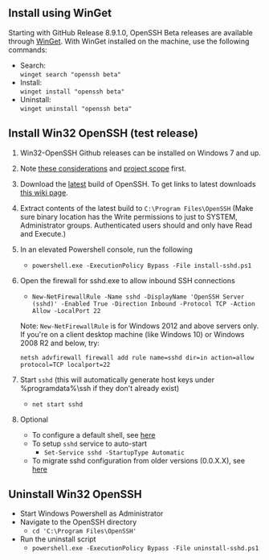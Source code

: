 ## Install using WinGet

Starting with GitHub Release 8.9.1.0, OpenSSH Beta releases are available through [WinGet](https://learn.microsoft.com/en-us/windows/package-manager/winget/). 
With WinGet installed on the machine, use the following commands:  
* Search:  
`winget search "openssh beta"`  
* Install:  
`winget install "openssh beta"`  
* Uninstall:  
`winget uninstall "openssh beta"`

## Install Win32 OpenSSH (test release)

1. Win32-OpenSSH Github releases can be installed on Windows 7 and up.
1. Note [these considerations](https://github.com/PowerShell/Win32-OpenSSH/wiki/Various-Considerations) and [project scope](https://github.com/PowerShell/Win32-OpenSSH/wiki/Project-Scope) first.
1. Download the [latest](https://github.com/PowerShell/Win32-OpenSSH/releases/latest) build of OpenSSH.
To get links to latest downloads [this wiki page](https://github.com/PowerShell/Win32-OpenSSH/wiki/How-to-retrieve-links-to-latest-packages).
1. Extract contents of the latest build to `C:\Program Files\OpenSSH` (Make sure binary location has the Write permissions to just to SYSTEM, Administrator groups. Authenticated users should and only have Read and Execute.)
1. In an elevated Powershell console, run the following
    * `powershell.exe -ExecutionPolicy Bypass -File install-sshd.ps1`
1. Open the firewall for sshd.exe to allow inbound SSH connections
    * `New-NetFirewallRule -Name sshd -DisplayName 'OpenSSH Server (sshd)' -Enabled True -Direction Inbound -Protocol TCP -Action Allow -LocalPort 22`

    Note: `New-NetFirewallRule` is for Windows 2012 and above servers only. If you're on a client desktop machine (like Windows 10) or Windows 2008 R2 and below, try:

    ```
    netsh advfirewall firewall add rule name=sshd dir=in action=allow protocol=TCP localport=22
    ```
1. Start `sshd` (this will automatically generate host keys under %programdata%\ssh if they don't already exist)
    * `net start sshd`
1. Optional
    - To configure a default shell, see [here](https://github.com/PowerShell/Win32-OpenSSH/wiki/DefaultShell)
    - To setup `sshd` service to auto-start 
      * `Set-Service sshd -StartupType Automatic`
    - To migrate sshd configuration from older versions (0.0.X.X), see [here](https://github.com/PowerShell/Win32-OpenSSH/wiki/Migrate-sshd_config-from-older-versions)

## Uninstall Win32 OpenSSH

* Start Windows Powershell as Administrator
* Navigate to the OpenSSH directory
    * `cd 'C:\Program Files\OpenSSH'`
* Run the uninstall script
    * `powershell.exe -ExecutionPolicy Bypass -File uninstall-sshd.ps1`

[Secure file]: https://github.com/PowerShell/Win32-OpenSSH/wiki/Security-protection-of-various-files-in-win32-openssh
[build13]: https://github.com/PowerShell/Win32-OpenSSH/releases/tag/v0.0.13.0